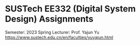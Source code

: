 # SUSTech EE332 (Digital System Design) Assignments

Semester: 2023 Spring
Lecturer: Prof. Yajun Yu https://www.sustech.edu.cn/en/faculties/yuyajun.html
